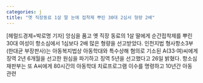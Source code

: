 ```yaml
---
categories: j
title: "옛 직장동료 1살 딸 눈에 접착제 뿌린 30대 2심서 형량 2배"
---
```

[헤럴드경제=박로명 기자] 앙심을 품고 옛 직장 동료의 1살 딸에게 순간접착제를 뿌린 30대 여성이 항소심에서 1심보다 2배 많은 형량을 선고받았다. 인천지법 형사항소3부(한대균 부장판사)는 아동복지법상 아동학대와 특수상해 혐의로 기소된 A(33&middot;여)씨에게 징역 2년 6개월을 선고한 원심을 파기하고 징역 5년을 선고했다고 26일 밝혔다. 항소심 재판부는 또 A씨에게 80시간의 아동학대 치료프로그램 이수를 명령하고 10년간 아동 관련